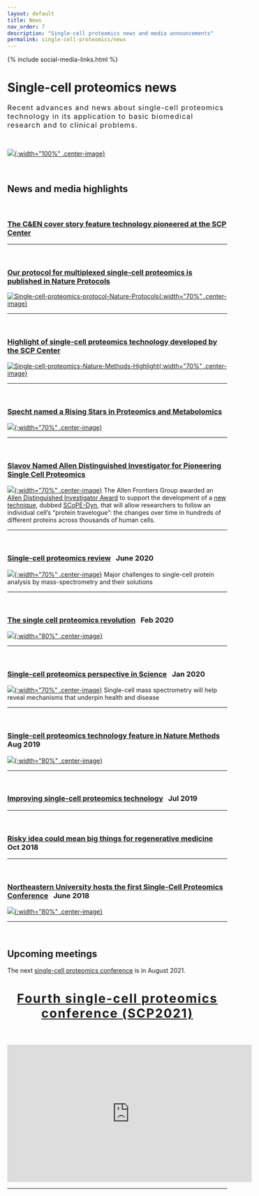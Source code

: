 ```yaml
---
layout: default
title: News
nav_order: 7
description: "Single-cell proteomics news and media announcements"
permalink: single-cell-proteomics/news
---
```

{% include social-media-links.html %}

# Single-cell proteomics news
<div style="font-size:16px; font-weight: 400; letter-spacing: 1.3px;">
Recent advances and news about single-cell proteomics technology in its application to basic biomedical research and to clinical problems.  
</div>

&nbsp;


[![]({{site.baseurl}}/single-cell-proteomics/News_images/Single-cell-proteomics-revolution.png){:width="100%" .center-image}](https://www.bioanalysis-zone.com/2020/02/11/single-cell-proteomics-revolution_bo/)

&nbsp;


## News and media highlights

&nbsp;
### [The C&EN cover story feature technology pioneered at the SCP Center](https://cen.acs.org/biological-chemistry/proteomics/single-cell-proteomics-mass-spec/99/i40)

---

&nbsp;
### [Our protocol for multiplexed single-cell proteomics is published in Nature Protocols](https://www.nature.com/articles/s41596-021-00616-z)
[![Single-cell-proteomics-protocol-Nature-Protocols]({{site.baseurl}}/single-cell-proteomics/News_images/Single-cell-proteomics-protocol-SCoPE2.jpeg){:width="70%" .center-image}](https://twitter.com/slavovLab/status/1454419664323366922?s=20)


---

&nbsp;

### [Highlight of single-cell proteomics technology developed by the SCP Center](https://www.nature.com/articles/s41592-021-01243-y)
[![Single-cell-proteomics-Nature-Methods-Highlight]({{site.baseurl}}/single-cell-proteomics/News_images/Single-cell-proteomics-Nature-Methods-Highlight-2021.png){:width="70%" .center-image}](https://www.nature.com/articles/s41592-021-01243-y)

---

&nbsp;

### [Specht named a Rising Stars in Proteomics and Metabolomics](https://pubs.acs.org/doi/full/10.1021/acs.jproteome.0c01026)
[![]({{site.baseurl}}/single-cell-proteomics/News_images/Rising_Star.jpeg){:width="70%" .center-image}](https://twitter.com/slavov_n/status/1349758653339897859?s=20)

---

&nbsp;

### [Slavov Named Allen Distinguished Investigator for Pioneering Single Cell Proteomics](https://coe.northeastern.edu/news/slavov-named-paul-g-allen-distinguished-investigator-for-pioneering-single-cell-proteomics-research/)
[![]({{site.baseurl}}/single-cell-proteomics/News_images/frontiers_Slavov-Named-Allen-Distinguished-Investigator.png){:width="70%" .center-image}](https://doi.org/10.1016/j.cbpa.2020.04.018)
The Allen Frontiers Group awarded an [Allen Distinguished Investigator Award](https://alleninstitute.org/what-we-do/frontiers-group/distinguished-investigators/projects/tracking-proteome-dynamics-single-cells) to support the development of a [new technique](https://news.northeastern.edu/2020/10/08/protein-does-a-lot-more-than-build-muscle-why-dont-we-understand-it-better/), dubbed [SCoPE-Dyn](http://slavovlab.net/research.htm#SCoPE-Dyn), that will allow researchers to follow an individual cell’s “protein travelogue”: the changes over time in hundreds of different proteins across thousands of human cells.  

---

&nbsp;

### [Single-cell proteomics review](https://doi.org/10.1016/j.cbpa.2020.04.018) &nbsp;   June 2020
[![]({{site.baseurl}}/single-cell-proteomics/News_images/Single-cell-proteomics-review.png){:width="70%" .center-image}](https://doi.org/10.1016/j.cbpa.2020.04.018)
Major challenges to single-cell protein analysis by mass-spectrometry and their solutions

---

&nbsp;


### [The single cell proteomics revolution](https://www.bioanalysis-zone.com/2020/02/11/single-cell-proteomics-revolution_bo/) &nbsp;   Feb 2020
[![]({{site.baseurl}}/single-cell-proteomics/News_images/Single-cell-proteomics-revolution.png){:width="80%" .center-image}](https://www.bioanalysis-zone.com/2020/02/11/single-cell-proteomics-revolution_bo/)

---

&nbsp;

### [Single-cell proteomics perspective in Science](https://science.sciencemag.org/content/367/6477/512) &nbsp;   Jan 2020
[![]({{site.baseurl}}/single-cell-proteomics/News_images/Single-cell-proteomics-Science-perspective.png){:width="70%" .center-image}](https://doi.org/10.1126/science.aaz6695)
Single-cell mass spectrometry will help reveal mechanisms that underpin health and disease

---

&nbsp;

### [Single-cell proteomics technology feature in Nature Methods](https://www.nature.com/articles/s41592-019-0540-6) &nbsp;   Aug 2019
[![]({{site.baseurl}}/single-cell-proteomics/News_images/Single-cell-proteomics-Nature-Methods-Technology-Feature.png){:width="80%" .center-image}](https://www.bioanalysis-zone.com/2020/02/11/single-cell-proteomics-revolution_bo/)

---

&nbsp;

### [Improving single-cell proteomics technology](https://coe.northeastern.edu/news/improving-protein-measuring-technology/) &nbsp;   Jul 2019

---

&nbsp;

### [Risky idea could mean big things for regenerative medicine](http://news.northeastern.edu/2018/10/22/how-this-researchers-risky-idea-could-mean-big-things-for-regenerative-medicine/) &nbsp;   Oct 2018

---


&nbsp;

### [Northeastern University hosts the first Single-Cell Proteomics Conference](https://coe.northeastern.edu/news/northeastern-engineering-hosts-first-single-cell-proteomics-conference/) &nbsp;   June 2018
[![](http://single-cell.net/proteomics/photos/SCP2018_Group_Picture.JPG){:width="80%" .center-image}](http://single-cell.net/proteomics/networks)

---




&nbsp;



## Upcoming meetings  
The next [single-cell proteomics conference](http://single-cell.net/) is in August 2021.


<h2 style="letter-spacing: 2px; font-size: 28px; text-align: center;" id="single-cell-proteomics-conference-2020">
<a href="http://single-cell.net/proteomics/scp2021">Fourth single-cell proteomics conference (SCP2021)</a>
</h2>

&nbsp;

<div style="text-align: center;">
<iframe width="560" height="315" src="https://www.youtube.com/embed/NNLh4nE687I" frameborder="0" allow="accelerometer; autoplay; encrypted-media; gyroscope; picture-in-picture" allowfullscreen></iframe>
</div>


------------
